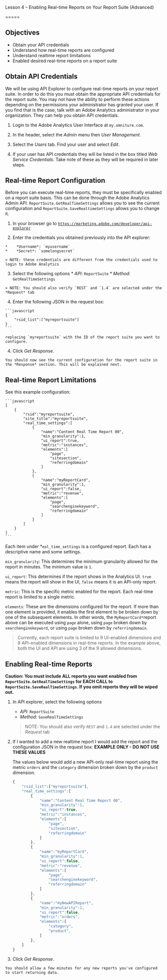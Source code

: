 Lesson 4 – Enabling Real-time Reports on Your Report Suite (Advanced)

=====

Objectives
-----
*   Obtain your API credentials
*   Understand how real-time reports are configured
*   Understand realtime report limitations
*   Enabled desired real-time reports on a report suite

Obtain API Credentials
-----

We will be using API Explorer to configure real-time reports on your report suite. In order to do this you must obtain the appropriate API credentials for the report suite. You may not have the ability to perform these actions depending on the permissions your administrator has granted your user. If you find that is the case, talk with an Adobe Analytics administrator in your organization. They can help you obtain API credentials.

1. Login to the Adobe Analytics User Interface at `my.omniture.com`.

2. In the header, select the *Admin* menu then *User Management*.

3. Select the *Users* tab. Find your user and select *Edit*.

4. If your user has API credentials they will be listed in the box titled *Web Service Credentials*.  Take note of these as they will be required in later steps.

Real-time Report Configuration
-----

Before you can execute real-time reports, they must be specifically enabled on a report suite basis. This can be done through the Adobe Analytics Admin API. `ReportSuite.GetRealTimeSettings` allows you to see the current configuration and `ReportSuite.SaveRealtimeSettings` allows you to change it.

1.    In your browser go to <a href=" in " target="_blank">`https://marketing.adobe.com/developer/api-explorer`</a>

2.    Enter the credentials you obtained previously into the API explorer:

    *    *Username*: `myusername`
    *    *Secret*: `somelongsecret`

    > NOTE: these credentials are different from the credentials used to login to Adobe Analytics

3.    Select the following options
    *    *API*: `ReportSuite`
    *    *Method*: `GetRealTimeSettings`

    > NOTE: You should also verify `REST` and `1.4` are selected under the *Request* tab

4.    Enter the following JSON in the request box:

    ```javascript
    {
        "rsid_list":["myreportsuite"]
    }
    ```

    replacing `myreportsuite` with the ID of the report suite you want to configure.

4.    Click *Get Response*.

    You should now see the current configuration for the report suite in the *Response* section. This will be explained next.

Real-time Report Limitations
-----

See this example configuration:

    ```javascript
    [
        {
            "rsid":"myreportsuite",
            "site_title":"myreportsuite",
            "real_time_settings":[
                {
                    "name":"Content Real Time Report 00",
                    "min_granularity":1,
                    "ui_report":true,
                    "metric":"instances",
                    "elements":[
                        "page",
                        "sitesection",
                        "referringdomain"
                    ]
                },
                {
                    "name":"myReportCard",
                    "min_granularity":1,
                    "ui_report":false,
                    "metric":"revenue",
                    "elements":[
                        "page",
                        "searchenginekeyword",
                        "referringdomain"
                    ]
                }
            ]
        }
    ]
    ```

Each item under *`eal_time_settings` is a configured report. Each has a descriptive name and some settings.

`min_granularity`: This determines the minimum granularity allowed for the report in minutes. The minimum value is `1`.

`ui_report`: This determines if the report shows in the Analytics UI. `true` means the report will show in the UI, `false` means it is an API-only report.

`metric`: This is the specific metric enabled for the report. Each real-time report is limited to a single metric.

`elements`: These are the dimensions configured for the report. If more than one element is provided, it enables the first element to be broken down by one of the subsequent elements. In other words, the `MyReportCard*`report above can be executed using `page` alone, using `page` broken down by `searchenginekeyword`, or using `page` broken down by `referringdomain`.

> Currently, each report suite is limited to 9 UI-enabled dimensions and 9 API-enabled dimensions in real-time reports.  In the example above, both the UI and API are using 3 of the 9 allowed dimensions.



Enabling Real-time Reports
-----



**Caution: You must include ALL reports you want enabled from `ReportSuite.GetRealTimeSettings` for EACH CALL to `ReportSuite.SaveRealTimeSettings`. If you omit reports they will be wiped out.**




1.  In API explorer, select the following options
    *    *API*: `ReportSuite`
    *    *Method*: `SaveRealTimeSettings`

    > NOTE: You should also verify `REST` and `1.4` are selected under the *Request* tab

2.  If I wanted to add a new realtime report I would add the report and the configuration JSON in the request box: **EXAMPLE ONLY - DO NOT USE THESE VALUES**

    The values below would add a new API-only real-time report using the metric `orders` and the `category` dimension broken down by the `product` dimension.

    ```javascript
    {
        "rsid_list":["myreportsuite"],
        "real_time_settings":[
            {
                "name":"Content Real Time Report 00",
                "min_granularity":1,
                "ui_report":true,
                "metric":"instances",
                "elements":[
                    "page",
                    "sitesection",
                    "referringdomain"
                ]
            },
            {
                "name":"myReportCard",
                "min_granularity":1,
                "ui_report":false,
                "metric":"revenue",
                "elements":[
                    "page",
                    "searchenginekeyword",
                    "referringdomain"
                ]
            },
            {
                "name":"myNewAPIReport",
                "min_granularity":1,
                "ui_report":false,
                "metric":"orders",
                "elements":[
                    "category",
                    "product",
                ]
            },            
        ]
    }
    ```

3.    Click *Get Response*.

    You should allow a few minutes for any new reports you've configured to start returning data.

